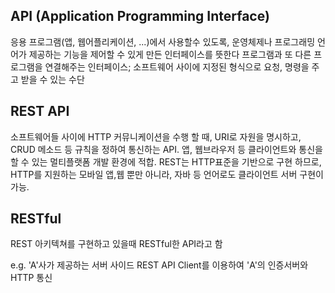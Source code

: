 ## API (Application Programming Interface)
응용 프로그램(앱, 웹어플리케이션, ...)에서 사용할수 있도록, 운영체제나 프로그래밍 언어가 제공하는 기능을 제어할 수 있게 만든 인터페이스를 뜻한다
프로그램과 또 다른 프로그램을 연결해주는 인터페이스; 소프트웨어 사이에 지정된 형식으로 요청, 명령을 주고 받을 수 있는 수단


## REST API
소프트웨어들 사이에 HTTP 커뮤니케이션을 수행 할 때, URI로 자원을 명시하고, CRUD 메소드 등 규칙을 정하여 통신하는 API.
앱, 웹브라우저 등 클라이언트와 통신을할 수 있는 멀티플랫폼 개발 환경에 적합.
REST는 HTTP표준을 기반으로 구현 하므로, HTTP를 지원하는 모바일 앱,웹 뿐만 아니라, 자바 등 언어로도 클라이언트 서버 구현이 가능.

## RESTful
REST 아키텍쳐를 구현하고 있을때 RESTful한 API라고 함


e.g.
'A'사가 제공하는 서버 사이드 REST API Client를 이용하여 'A'의 인증서버와 HTTP 통신


